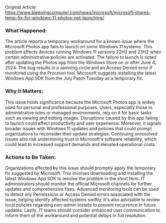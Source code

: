 Original Article: https://www.bleepingcomputer.com/news/microsoft/microsoft-shares-temp-fix-for-windows-11-photos-not-launching/

### What Happened:

The article reports a temporary workaround for a known issue where the Microsoft Photos app fails to launch on some Windows 11 systems. This problem affects devices running Windows 11 versions 22H2 and 23H2 when certain administrative policies are activated. The failure to launch is noted after updating the Photos app from the Windows Store on or after June 4, 2024. The bug results in a spinning circle and an Access Denied error if monitored using the Procmon tool. Microsoft suggests installing the latest Windows App SDK from the July Patch Tuesday as a temporary fix.

### Why It Matters:

This issue holds significance because the Microsoft Photos app is widely used for personal and professional purposes. Users, especially those in administrative roles or managed environments, rely on it for basic tasks such as viewing and editing images. Disruptions caused by this app failing to launch could affect productivity and user experience. Moreover, it signals broader issues with Windows 11 updates and policies that could prompt organizations to reconsider their update strategies. Continuing unresolved issues also risk undermining trust in Microsoft's software reliability, which could lead to increased support demands and elevated operational costs.

### Actions to Be Taken:

Organizations affected by this issue should promptly apply the temporary fix suggested by Microsoft. This involves downloading and installing the latest Windows App SDK to resolve the problem in the short term. IT administrators should monitor the official Microsoft channels for further updates and comprehensive fixes. Advanced monitoring tools can be used to detect any Permissions or Access Denied errors associated with the issue, helping identify affected systems swiftly. It's also advisable to review local policies regarding non-admin installs to prevent recurrence in future updates. Lastly, IT teams should consider enhanced user communication to inform them of the workaround and potential delays in full resolution.